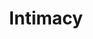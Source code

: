 ---
sw-dress-id: intimacy
sw-dress-collection-id: tender-is-the-touch
sw-dress-name: &title Intimacy
sw-dress-designer: Mia Chael
sw-dress-producer: Steff Wedding
sw-dress-colors:
  - по желание
sw-dress-sizes: от XS до 5XL
sw-dress-modelSize: S, шампанско
sw-dress-price: 755
sw-dress-description: &desc |-
  Семпла и изчистена, но много чувствена рокля, която подчертава красотата и женствеността на булката. Intimacy е за уверените жени, които вярват в себе си и искат категорично да го заявят чрез всеки елемент от визията си. Рокля, която всички ще забележат и запомнят, а след това дълго ще говорят за изяществото и красотата й. 

  Възможни са леки промени по дизайна.
sw-dress-photos:
  - cover
  - back
  - detail
  - side

title: *title
description: *desc
layout: dress
permalink: /dresses/intimacy
---
